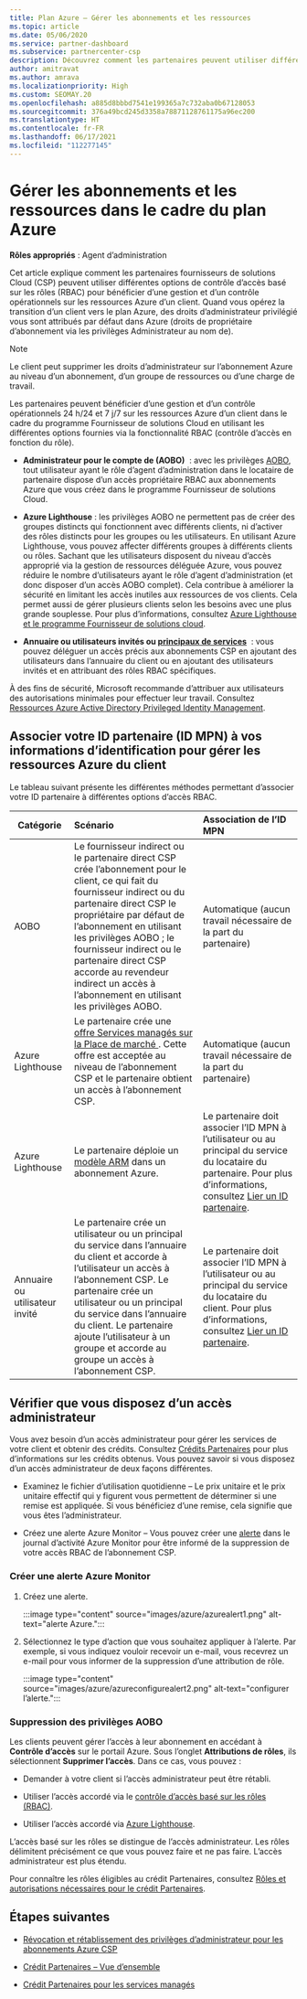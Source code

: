 ```yaml
---
title: Plan Azure – Gérer les abonnements et les ressources
ms.topic: article
ms.date: 05/06/2020
ms.service: partner-dashboard
ms.subservice: partnercenter-csp
description: Découvrez comment les partenaires peuvent utiliser différentes options de contrôle d’accès basé sur les rôles (RBAC) pour bénéficier d’une gestion et d’un contrôle opérationnels sur les ressources Azure d’un client.
author: amitravat
ms.author: amrava
ms.localizationpriority: High
ms.custom: SEOMAY.20
ms.openlocfilehash: a885d8bbbd7541e199365a7c732aba0b67128053
ms.sourcegitcommit: 376a49bcd245d3358a78871128761175a96ec200
ms.translationtype: HT
ms.contentlocale: fr-FR
ms.lasthandoff: 06/17/2021
ms.locfileid: "112277145"
---
```

# <a name="manage-subscriptions-and-resources-under-the-azure-plan"></a>Gérer les abonnements et les ressources dans le cadre du plan Azure

**Rôles appropriés** : Agent d’administration


Cet article explique comment les partenaires fournisseurs de solutions Cloud (CSP) peuvent utiliser différentes options de contrôle d’accès basé sur les rôles (RBAC) pour bénéficier d’une gestion et d’un contrôle opérationnels sur les ressources Azure d’un client. Quand vous opérez la transition d’un client vers le plan Azure, des droits d’administrateur privilégié vous sont attribués par défaut dans Azure (droits de propriétaire d’abonnement via les privilèges Administrateur au nom de).

 > [!NOTE]
 > Le client peut supprimer les droits d’administrateur sur l’abonnement Azure au niveau d’un abonnement, d’un groupe de ressources ou d’une charge de travail. 

 Les partenaires peuvent bénéficier d’une gestion et d’un contrôle opérationnels 24 h/24 et 7 j/7 sur les ressources Azure d’un client dans le cadre du programme Fournisseur de solutions Cloud en utilisant les différentes options fournies via la fonctionnalité RBAC (contrôle d’accès en fonction du rôle). 

- **Administrateur pour le compte de (AOBO)**  : avec les privilèges [AOBO](https://channel9.msdn.com/Series/cspdev/Module-11-Admin-On-Behalf-Of-AOBO), tout utilisateur ayant le rôle d’agent d’administration dans le locataire de partenaire dispose d’un accès propriétaire RBAC aux abonnements Azure que vous créez dans le programme Fournisseur de solutions Cloud.

- **Azure Lighthouse** : les privilèges AOBO ne permettent pas de créer des groupes distincts qui fonctionnent avec différents clients, ni d’activer des rôles distincts pour les groupes ou les utilisateurs. En utilisant Azure Lighthouse, vous pouvez affecter différents groupes à différents clients ou rôles. Sachant que les utilisateurs disposent du niveau d’accès approprié via la gestion de ressources déléguée Azure, vous pouvez réduire le nombre d’utilisateurs ayant le rôle d’agent d’administration (et donc disposer d’un accès AOBO complet). Cela contribue à améliorer la sécurité en limitant les accès inutiles aux ressources de vos clients. Cela permet aussi de gérer plusieurs clients selon les besoins avec une plus grande souplesse. Pour plus d’informations, consultez [Azure Lighthouse et le programme Fournisseur de solutions cloud](/azure/lighthouse/concepts/cloud-solution-provider).

- **Annuaire ou utilisateurs invités ou [principaux de services](/azure/active-directory/develop/app-objects-and-service-principals)**  : vous pouvez déléguer un accès précis aux abonnements CSP en ajoutant des utilisateurs dans l’annuaire du client ou en ajoutant des utilisateurs invités et en attribuant des rôles RBAC spécifiques.

À des fins de sécurité, Microsoft recommande d’attribuer aux utilisateurs des autorisations minimales pour effectuer leur travail. Consultez [Ressources Azure Active Directory Privileged Identity Management](/azure/active-directory/privileged-identity-management/pim-configure).

## <a name="link-your-partner-id-mpn-id-to-your-credentials-for-managing-customers-azure-resources"></a>Associer votre ID partenaire (ID MPN) à vos informations d’identification pour gérer les ressources Azure du client

Le tableau suivant présente les différentes méthodes permettant d’associer votre ID partenaire à différentes options d’accès RBAC.

|**Catégorie**   |**Scénario**   |**Association de l’ID MPN**|
|-----------------|:------------------------|:------------------|
|AOBO   |Le fournisseur indirect ou le partenaire direct CSP crée l’abonnement pour le client, ce qui fait du fournisseur indirect ou du partenaire direct CSP le propriétaire par défaut de l’abonnement en utilisant les privilèges AOBO ; le fournisseur indirect ou le partenaire direct CSP accorde au revendeur indirect un accès à l’abonnement en utilisant les privilèges AOBO.|Automatique (aucun travail nécessaire de la part du partenaire)|
|Azure Lighthouse|Le partenaire crée une [offre Services managés sur la Place de marché ](/azure/lighthouse/concepts/managed-services-offers). Cette offre est acceptée au niveau de l’abonnement CSP et le partenaire obtient un accès à l’abonnement CSP.|Automatique (aucun travail nécessaire de la part du partenaire)|
|Azure Lighthouse|Le partenaire déploie un [modèle ARM](/azure/lighthouse/how-to/onboard-customer) dans un abonnement Azure.|Le partenaire doit associer l’ID MPN à l’utilisateur ou au principal du service du locataire du partenaire. Pour plus d’informations, consultez [Lier un ID partenaire](/azure/billing/billing-partner-admin-link-started).|
|Annuaire ou utilisateur invité|Le partenaire crée un utilisateur ou un principal du service dans l’annuaire du client et accorde à l’utilisateur un accès à l’abonnement CSP. Le partenaire crée un utilisateur ou un principal du service dans l’annuaire du client. Le partenaire ajoute l’utilisateur à un groupe et accorde au groupe un accès à l’abonnement CSP.|Le partenaire doit associer l’ID MPN à l’utilisateur ou au principal du service du locataire du client. Pour plus d’informations, consultez [Lier un ID partenaire](/azure/billing/billing-partner-admin-link-started).|

## <a name="confirm-that-you-have-admin-access"></a>Vérifier que vous disposez d’un accès administrateur

Vous avez besoin d’un accès administrateur pour gérer les services de votre client et obtenir des crédits. Consultez [Crédits Partenaires](partner-earned-credit.md) pour plus d’informations sur les crédits obtenus. Vous pouvez savoir si vous disposez d’un accès administrateur de deux façons différentes.

- Examinez le fichier d’utilisation quotidienne – Le prix unitaire et le prix unitaire effectif qui y figurent vous permettent de déterminer si une remise est appliquée. Si vous bénéficiez d’une remise, cela signifie que vous êtes l’administrateur.

- Créez une alerte Azure Monitor – Vous pouvez créer une [alerte](/azure/azure-monitor/platform/alerts-activity-log) dans le journal d’activité Azure Monitor pour être informé de la suppression de votre accès RBAC de l’abonnement CSP.

### <a name="create-an-azure-monitor-alert"></a>Créer une alerte Azure Monitor

1. Créez une alerte.

   :::image type="content" source="images/azure/azurealert1.png" alt-text="alerte Azure.":::

2. Sélectionnez le type d’action que vous souhaitez appliquer à l’alerte. Par exemple, si vous indiquez vouloir recevoir un e-mail, vous recevrez un e-mail pour vous informer de la suppression d’une attribution de rôle.

   :::image type="content" source="images/azure/azureconfigurealert2.png" alt-text="configurer l’alerte.":::

### <a name="aobo-removal"></a>Suppression des privilèges AOBO

Les clients peuvent gérer l’accès à leur abonnement en accédant à **Contrôle d’accès** sur le portail Azure. Sous l’onglet **Attributions de rôles**, ils sélectionnent **Supprimer l’accès**. Dans ce cas, vous pouvez :

- Demander à votre client si l’accès administrateur peut être rétabli.

- Utiliser l’accès accordé via le [contrôle d’accès basé sur les rôles (RBAC)](/azure/role-based-access-control/overview).

- Utiliser l’accès accordé via [Azure Lighthouse](https://azure.microsoft.com/services/azure-lighthouse/).

L’accès basé sur les rôles se distingue de l’accès administrateur. Les rôles délimitent précisément ce que vous pouvez faire et ne pas faire. L’accès administrateur est plus étendu.

Pour connaître les rôles éligibles au crédit Partenaires, consultez [Rôles et autorisations nécessaires pour le crédit Partenaires](https://query.prod.cms.rt.microsoft.com/cms/api/am/binary/RE3QuW2).

## <a name="next-steps"></a>Étapes suivantes

- [Révocation et rétablissement des privilèges d’administrateur pour les abonnements Azure CSP](revoke-reinstate-csp.md)

- [Crédit Partenaires – Vue d’ensemble](partner-earned-credit.md)

- [Crédit Partenaires pour les services managés](partner-earned-credit-explanation.md)